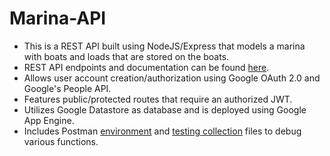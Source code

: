 # Marina-API
- This is a REST API built using NodeJS/Express that models a marina with boats and loads that are stored on the boats.
- REST API endpoints and documentation can be found [here](https://github.com/andrewtiu33/Marina-API/blob/main/tiua_project_specifications.pdf).
- Allows user account creation/authorization using Google OAuth 2.0 and Google's People API.
- Features public/protected routes that require an authorized JWT.
- Utilizes Google Datastore as database and is deployed using Google App Engine.
- Includes Postman [environment](https://github.com/andrewtiu33/Marina-API/blob/main/tiua_project.postman_environment.json) and [testing collection](https://github.com/andrewtiu33/Marina-API/blob/main/tiua_project.postman_collection.json) files to debug various functions.
